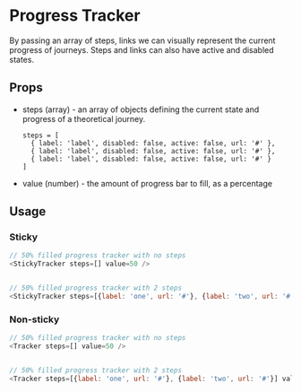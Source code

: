 # Progress Tracker

By passing an array of steps, links we can visually represent the current progress of journeys. Steps and links can also have active and disabled states.

## Props

* steps (array) - an array of objects defining the current state and progress of a theoretical journey.
  
  ~~~
  steps = [
    { label: 'label', disabled: false, active: false, url: '#' },
    { label: 'label', disabled: false, active: false, url: '#' },
    { label: 'label', disabled: false, active: false, url: '#' }
  ]
  ~~~
* value (number) - the amount of progress bar to fill, as a percentage

## Usage

### Sticky
~~~js
// 50% filled progress tracker with no steps 
<StickyTracker steps=[] value=50 />


// 50% filled progress tracker with 2 steps
<StickyTracker steps=[{label: 'one', url: '#'}, {label: 'two', url: '#'}] value=50 />
~~~

### Non-sticky
~~~js
// 50% filled progress tracker with no steps
<Tracker steps=[] value=50 />


// 50% filled progress tracker with 2 steps
<Tracker steps=[{label: 'one', url: '#'}, {label: 'two', url: '#'}] value=50 />
~~~






